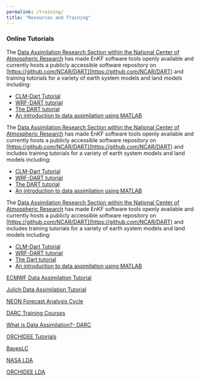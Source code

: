 ```yaml
---
permalink: /training/
title: "Resources and Training"
---
```


### Online Tutorials

The [Data Assimilation Research Section within the National Center of Atmospheric Research](https://dart.ucar.edu/) has made EnKF software tools openly available and currently hosts a publicly accessible software repository on [https://github.com/NCAR/DART](https://github.com/NCAR/DART) and training tutorials for a variety of earth system models and land models including:

- [CLM-Dart Tutorial](https://dart.ucar.edu/tutorials/clm-dart/)
- [WRF-DART tutorial](https://dart.ucar.edu/tutorials/wrf-dart/)
- [The DART tutorial](https://dart.ucar.edu/tutorials/dart-tutorial/)
- [An introduction to data assimilation using MATLAB](https://dart.ucar.edu/tutorials/dart-lab/)

The [Data Assimilation Research Section within the National Center of Atmospheric Research](https://dart.ucar.edu/) has made EnKF software tools openly available and currently hosts a publicly accessible software repository on [https://github.com/NCAR/DART](https://github.com/NCAR/DART) and includes training tutorials for a variety of earth system models and land models including:

- [CLM-Dart Tutorial](https://dart.ucar.edu/tutorials/clm-dart/)
- [WRF-DART tutorial](https://dart.ucar.edu/tutorials/wrf-dart/)
- [The DART tutorial](https://dart.ucar.edu/tutorials/dart-tutorial/)
- [An introduction to data assimilation using MATLAB](https://dart.ucar.edu/tutorials/dart-lab/)

The [Data Assimilation Research Section within the National Center of Atmospheric Research](https://dart.ucar.edu/) has made EnKF software tools openly available and currently hosts a publicly accessible software repository on [https://github.com/NCAR/DART](https://github.com/NCAR/DART) and includes training tutorials for a variety of earth system models and land models including:

- [CLM-Dart Tutorial](https://dart.ucar.edu/tutorials/clm-dart/)
- [WRF-DART tutorial](https://dart.ucar.edu/tutorials/wrf-dart/)
- [The Dart tutorial](https://dart.ucar.edu/tutorials/dart-tutorial/)
- [An introduction to data assimilation using MATLAB](https://dart.ucar.edu/tutorials/dart-lab/)

[ECMWF Data Assimilation Tutorial](https://www.ecmwf.int/en/learning/training/data-assimilation/)

[Julich Data Assimilation Tutorial](https://hgf-eda.de/wp-content/uploads/2017/04/da_tutorial_allianceweek_2015_v3.pdf)

[NEON Forecast Analysis Cycle](https://www.youtube.com/watch?v=zBsqjmdLYfk&list=PLLWiknuNGd50Lc3rft4kFPc_oxAhiQ-6s&index=14)

[DARC Training Courses](https://research.reading.ac.uk/met-darc/training/training-courses/)

[What is Data Assimilation?- DARC](https://research.reading.ac.uk/met-darc/training/training-courses/)

[ORCHIDEE Tutorials](https://orchidas.lsce.ipsl.fr/tutorials/)

[BayesLC](https://github.com/tquaife/bayesLC)

[NASA LDA](https://ldas.gsfc.nasa.gov/)

[ORCHIDEE LDA](https://orchidas.lsce.ipsl.fr/)
